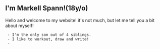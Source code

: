 <!DOCTYPE html>
<head>
</head>
<body>
    <h2>I'm Markell Spann!(18y/o)</h2>
     Hello and welcome to my website! it's not much, but let me tell you a bit about myself!
     
     - I'm the only son out of 4 siblings.
     - I like to workout, draw and write!
     - 
</body>
</html>
